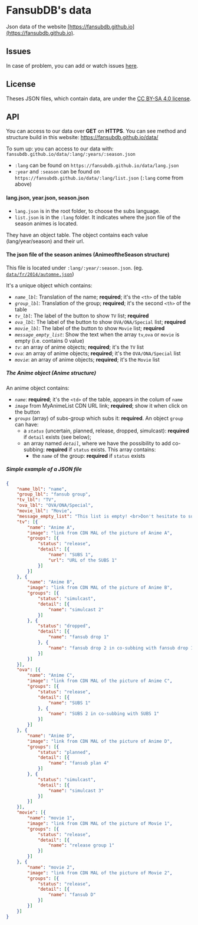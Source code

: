 # FansubDB's data

Json data of the website [https://fansubdb.github.io](https://fansubdb.github.io).

## Issues

In case of problem, you can add or watch issues [here](https://github.com/FansubDB/fansubdb.github.io/issues).

## License

Theses JSON files, which contain data, are under the [CC BY-SA 4.0 license][CCBYSA].

[CCBYSA]: http://creativecommons.org/licenses/by-sa/4.0/

## API

You can access to our data over **GET** on **HTTPS**. You can see method and structure build in this website: https://fansubdb.github.io/data/

To sum up: you can access to our data with: `fansubdb.github.io/data/:lang/:years/:season.json`
<br>
* `:lang` can be found on `https://fansubdb.github.io/data/lang.json`
* `:year` and `:season` can be found on `https://fansubdb.github.io/data/:lang/list.json` (`:lang` come from above)

#### lang.json, year.json, season.json

* `lang.json` is in the root folder, to choose the subs language.
* `list.json` is in the `:lang` folder. It indicates where the json file of the season animes is located.

They have an object table. The object contains each value (lang/year/season) and their url.

#### The json file of the season animes (AnimeoftheSeason structure)

This file is located under `:lang/:year/:season.json`. (eg. [`data/fr/2014/automne.json`][automne2014JSON])

It's a unique object which contains:

* *`name_lbl`*: Translation of the name; **required**; it's the `<th>` of the table
* *`group_lbl`*: Translation of the group; **required**; it's the second `<th>` of the table
* *`tv_lbl`*: The label of the button to show `TV` list; **required**
* *`ova_lbl`*: The label of the button to show `OVA/ONA/Special` list; **required**
* *`movie_lbl`*: The label of the button to show `Movie` list; **required**
* *`message_empty_list`*: Show the text when the array `tv`,`ova` or `movie` is empty (i.e. contains 0 value)
* *`tv`*: an array of anime objects; **required**; it's the `TV` list
* *`ova`*: an array of anime objects; **required**; it's the `OVA/ONA/Special` list
* *`movie`*: an array of anime objects; **required**; it's the `Movie` list

##### The Anime object (Anime structure)

An anime object contains:

* *`name`*: **required**; it's the `<td>` of the table, appears in the colum of `name`
* *`image`* from MyAnimeList CDN URL link; **required**; show it when click on the button
* *`groups`* (array) of subs-group which subs it: **required**. An object `group` can have:
	* a *`status`* (uncertain, planned, release, dropped, simulcast): **required** if `detail` exists (see below);
	* an array named *`detail`*, where we have the possibility to add co-subbing: **required** if `status` exists. This array contains:
		* the *`name`* of the group: **required** if `status` exists

##### Simple example of a JSON file

```json
{
	"name_lbl": "name",
	"group_lbl": "fansub group",
	"tv_lbl": "TV",
	"ova_lbl": "OVA/ONA/Special",
	"movie_lbl": "Movie",
	"message_empty_list": "This list is empty! <br>Don't hesitate to submit a PR.",
	"tv": [{
		"name": "Anime A",
		"image": "link from CDN MAL of the picture of Anime A",
		"groups": [{
			"status": "release",
			"detail": [{
				"name": "SUBS 1",
				"url": "URL of the SUBS 1"
			}]
		}]
	}, {
		"name": "Anime B",
		"image": "link from CDN MAL of the picture of Anime B",
		"groups": [{
			"status": "simulcast",
			"detail": [{
				"name": "simulcast 2"
			}]
		}, {
			"status": "dropped",
			"detail": [{
				"name": "fansub drop 1"
			}, {
				"name": "fansub drop 2 in co-subbing with fansub drop 1"
			}]
		}]
	}],
	"ova": [{
		"name": "Anime C",
		"image": "link from CDN MAL of the picture of Anime C",
		"groups": [{
			"status": "release",
			"detail": [{
				"name": "SUBS 1"
			}, {
				"name": "SUBS 2 in co-subbing with SUBS 1"
			}]
		}]
	}, {
		"name": "Anime D",
		"image": "link from CDN MAL of the picture of Anime D",
		"groups": [{
			"status": "planned",
			"detail": [{
				"name": "fansub plan 4"
			}]
		}, {
			"status": "simulcast",
			"detail": [{
				"name": "simulcast 3"
			}]
		}]
	}],
	"movie": [{
		"name": "movie 1",
		"image": "link from CDN MAL of the picture of Movie 1",
		"groups": [{
			"status": "release",
			"detail": [{
				"name": "release group 1"
			}]
		}]
	}, {
		"name": "movie 2",
		"image": "link from CDN MAL of the picture of Movie 2",
		"groups": [{
			"status": "release",
			"detail": [{
				"name": "fansub D"
			}]
		}]
	}]
}
```

[automne2014JSON]: https://fansubdb.github.io/data/fr/2014/automne.json
